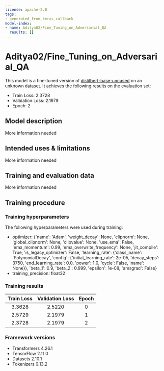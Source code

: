 ```yaml
---
license: apache-2.0
tags:
- generated_from_keras_callback
model-index:
- name: Aditya02/Fine_Tuning_on_Adversarial_QA
  results: []
---
```


<!-- This model card has been generated automatically according to the information Keras had access to. You should
probably proofread and complete it, then remove this comment. -->

# Aditya02/Fine_Tuning_on_Adversarial_QA

This model is a fine-tuned version of [distilbert-base-uncased](https://huggingface.co/distilbert-base-uncased) on an unknown dataset.
It achieves the following results on the evaluation set:
- Train Loss: 2.3728
- Validation Loss: 2.1979
- Epoch: 2

## Model description

More information needed

## Intended uses & limitations

More information needed

## Training and evaluation data

More information needed

## Training procedure

### Training hyperparameters

The following hyperparameters were used during training:
- optimizer: {'name': 'Adam', 'weight_decay': None, 'clipnorm': None, 'global_clipnorm': None, 'clipvalue': None, 'use_ema': False, 'ema_momentum': 0.99, 'ema_overwrite_frequency': None, 'jit_compile': True, 'is_legacy_optimizer': False, 'learning_rate': {'class_name': 'PolynomialDecay', 'config': {'initial_learning_rate': 2e-05, 'decay_steps': 3750, 'end_learning_rate': 0.0, 'power': 1.0, 'cycle': False, 'name': None}}, 'beta_1': 0.9, 'beta_2': 0.999, 'epsilon': 1e-08, 'amsgrad': False}
- training_precision: float32

### Training results

| Train Loss | Validation Loss | Epoch |
|:----------:|:---------------:|:-----:|
| 3.3628     | 2.5220          | 0     |
| 2.5729     | 2.1979          | 1     |
| 2.3728     | 2.1979          | 2     |


### Framework versions

- Transformers 4.26.1
- TensorFlow 2.11.0
- Datasets 2.10.1
- Tokenizers 0.13.2
